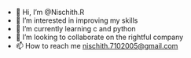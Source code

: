 - 👋 Hi, I’m @Nischith.R
- 👀 I’m interested in improving my skills
- 🌱 I’m currently learning c and python
- 💞️ I’m looking to collaborate on the rightful company
- 📫 How to reach me nischith.7102005@gmail.com

<!---
Nischith/Nischith is a ✨ special ✨ repository because its `README.md` (this file) appears on your GitHub profile.
You can click the Preview link to take a look at your changes.
--->
